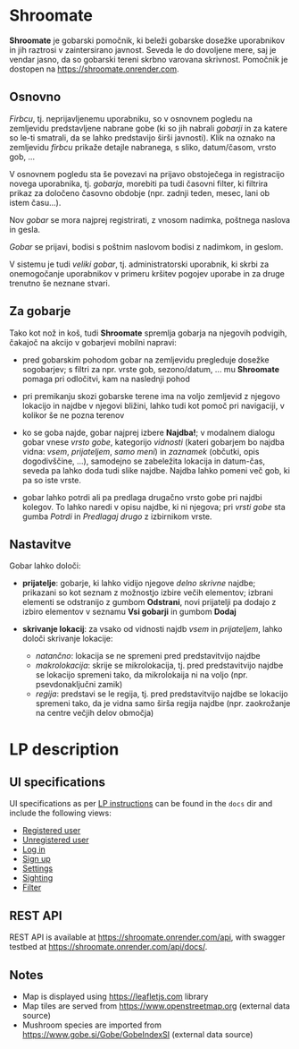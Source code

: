 # Shroomate

**Shroomate** je gobarski pomočnik, ki beleži gobarske dosežke uporabnikov in jih raztrosi v zaintersirano javnost. Seveda le do dovoljene mere, saj je vendar jasno, da so gobarski tereni skrbno varovana skrivnost.
Pomočnik je dostopen na https://shroomate.onrender.com. 

## Osnovno

*Firbcu*, tj. neprijavljenemu uporabniku, so v osnovnem pogledu na zemljevidu predstavljene nabrane gobe (ki so jih nabrali *gobarji* in za katere so le-ti smatrali, da se lahko predstavijo širši javnosti). Klik na oznako na zemljevidu *firbcu* prikaže detajle nabranega, s sliko, datum/časom, vrsto gob, ...

V osnovnem pogledu sta še povezavi na prijavo obstoječega in registracijo novega uporabnika, tj. *gobarja*, morebiti pa tudi časovni filter, ki filtrira prikaz za določeno časovno obdobje (npr. zadnji teden, mesec, lani ob istem času...).

Nov *gobar* se mora najprej registrirati, z vnosom nadimka, poštnega naslova in gesla.

*Gobar* se prijavi, bodisi s poštnim naslovom bodisi z nadimkom, in geslom.

V sistemu je tudi *veliki gobar*, tj. administratorski uporabnik, ki skrbi za onemogočanje uporabnikov v primeru kršitev pogojev uporabe in za druge trenutno še neznane stvari.

## Za gobarje

Tako kot nož in koš, tudi **Shroomate** spremlja gobarja na njegovih podvigih, čakajoč na akcijo v gobarjevi mobilni napravi:

- pred gobarskim pohodom gobar na zemljevidu pregleduje dosežke sogobarjev; s filtri za npr. vrste gob, sezono/datum, ... mu **Shroomate** pomaga pri odločitvi, kam na naslednji pohod

- pri premikanju skozi gobarske terene ima na voljo zemljevid z njegovo lokacijo in najdbe v njegovi bližini, lahko tudi kot pomoč pri navigaciji, v kolikor še ne pozna terenov

- ko se goba najde, gobar najprej izbere **Najdba!**; v modalnem dialogu gobar vnese *vrsto gobe*, kategorijo *vidnosti* (kateri gobarjem bo najdba vidna: *vsem*, *prijateljem*, *samo meni*) in *zaznamek* (občutki, opis dogodivščine, ...), samodejno se zabeležita lokacija in datum-čas, seveda pa lahko doda tudi slike najdbe. Najdba lahko pomeni več gob, ki pa so iste vrste.

- gobar lahko potrdi ali pa predlaga drugačno vrsto gobe pri najdbi kolegov. To lahko naredi v opisu najdbe, ki ni njegova; pri *vrsti gobe* sta gumba *Potrdi* in *Predlagaj drugo* z izbirnikom vrste.

## Nastavitve

Gobar lahko določi:

- **prijatelje**: gobarje, ki lahko vidijo njegove *delno skrivne* najdbe; prikazani so kot seznam z možnostjo izbire večih elementov; izbrani elementi se odstranijo z gumbom **Odstrani**, novi prijatelji pa dodajo z izbiro elementov v seznamu **Vsi gobarji** in gumbom **Dodaj**

- **skrivanje lokacij**: za vsako od vidnosti najdb *vsem* in *prijateljem*, lahko določi skrivanje lokacije:
  - *natančno*: lokacija se ne spremeni pred predstavitvijo najdbe
  - *makrolokacija*: skrije se mikrolokacija, tj. pred predstavitvijo najdbe se lokacijo spremeni tako, da mikrolokaija ni na voljo (npr. psevdonaključni zamik)
  - *regija*: predstavi se le regija, tj. pred predstavitvijo najdbe se lokacijo spremeni tako, da je vidna samo širša regija najdbe (npr. zaokrožanje na centre večjih delov območja)

# LP description

## UI specifications

UI specifications as per [LP instructions](https://teaching.lavbic.net/DevOps/WebDev/backend/LP.html#LP11) can be found in the `docs` dir and include the following views:

- [Registered user](docs/registered.md)
- [Unregistered user](docs/unregistered.md)
- [Log in](docs/login.md)
- [Sign up](docs/signup.md)
- [Settings](docs/settings.md)
- [Sighting](docs/sighting.md)
- [Filter](docs/filter.md)
  
## REST API

REST API is available at https://shroomate.onrender.com/api, with swagger testbed at https://shroomate.onrender.com/api/docs/.

## Notes

- Map is displayed using https://leafletjs.com library
- Map tiles are served from https://www.openstreetmap.org (external data source)
- Mushroom species are imported from https://www.gobe.si/Gobe/GobeIndexSI (external data source)
